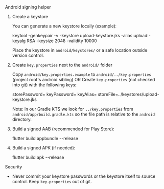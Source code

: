 Android signing helper

1. Create a keystore

   You can generate a new keystore locally (example):

   keytool -genkeypair -v -keystore upload-keystore.jks -alias upload -keyalg RSA -keysize 2048 -validity 10000

   Place the keystore in `android/keystores/` or a safe location outside version control.

2. Create `key.properties` next to the `android/` folder

   Copy `android/key.properties.example` to `android/../key.properties` (project root's android sibling) OR
   Create `key.properties` (not checked into git) with the following keys:

   storePassword=<your-store-password>
   keyPassword=<your-key-password>
   keyAlias=<your-key-alias>
   storeFile=../keystores/upload-keystore.jks

   Note: In our Gradle KTS we look for `../key.properties` from `android/app/build.gradle.kts` so the file path is
   relative to the `android` directory.

3. Build a signed AAB (recommended for Play Store):

   flutter build appbundle --release

4. Build a signed APK (if needed):

   flutter build apk --release

Security
 - Never commit your keystore passwords or the keystore itself to source control. Keep `key.properties` out of git.
